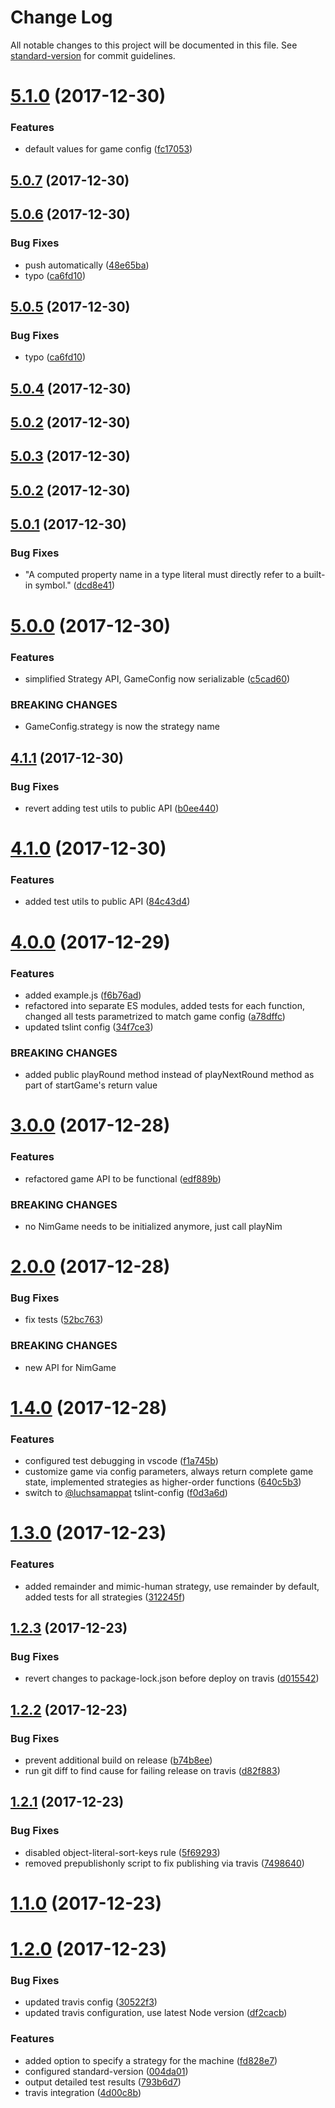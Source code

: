 # Change Log

All notable changes to this project will be documented in this file. See [standard-version](https://github.com/conventional-changelog/standard-version) for commit guidelines.

<a name="5.1.0"></a>
# [5.1.0](https://github.com/luchsamapparat/nim/compare/v5.0.7...v5.1.0) (2017-12-30)


### Features

* default values for game config ([fc17053](https://github.com/luchsamapparat/nim/commit/fc17053))



<a name="5.0.7"></a>
## [5.0.7](https://github.com/luchsamapparat/nim/compare/v5.0.6...v5.0.7) (2017-12-30)



<a name="5.0.6"></a>
## [5.0.6](https://github.com/luchsamapparat/nim/compare/v5.0.4...v5.0.6) (2017-12-30)


### Bug Fixes

* push automatically ([48e65ba](https://github.com/luchsamapparat/nim/commit/48e65ba))
* typo ([ca6fd10](https://github.com/luchsamapparat/nim/commit/ca6fd10))



<a name="5.0.5"></a>
## [5.0.5](https://github.com/luchsamapparat/nim/compare/v5.0.4...v5.0.5) (2017-12-30)


### Bug Fixes

* typo ([ca6fd10](https://github.com/luchsamapparat/nim/commit/ca6fd10))



<a name="5.0.4"></a>
## [5.0.4](https://github.com/luchsamapparat/nim/compare/v5.0.3...v5.0.4) (2017-12-30)



<a name="5.0.2"></a>
## [5.0.2](https://github.com/luchsamapparat/nim/compare/v5.0.3...v5.0.2) (2017-12-30)



<a name="5.0.3"></a>
## [5.0.3](https://github.com/luchsamapparat/nim/compare/v5.0.2...v5.0.3) (2017-12-30)



<a name="5.0.2"></a>
## [5.0.2](https://github.com/luchsamapparat/nim/compare/v5.0.1...v5.0.2) (2017-12-30)



<a name="5.0.1"></a>
## [5.0.1](https://github.com/luchsamapparat/nim/compare/v5.0.0...v5.0.1) (2017-12-30)


### Bug Fixes

* "A computed property name in a type literal must directly refer to a built-in symbol." ([dcd8e41](https://github.com/luchsamapparat/nim/commit/dcd8e41))



<a name="5.0.0"></a>
# [5.0.0](https://github.com/luchsamapparat/nim/compare/v4.1.1...v5.0.0) (2017-12-30)


### Features

* simplified Strategy API, GameConfig now serializable ([c5cad60](https://github.com/luchsamapparat/nim/commit/c5cad60))


### BREAKING CHANGES

* GameConfig.strategy is now the strategy name



<a name="4.1.1"></a>
## [4.1.1](https://github.com/luchsamapparat/nim/compare/v4.1.0...v4.1.1) (2017-12-30)


### Bug Fixes

* revert adding test utils to public API ([b0ee440](https://github.com/luchsamapparat/nim/commit/b0ee440))



<a name="4.1.0"></a>
# [4.1.0](https://github.com/luchsamapparat/nim/compare/v4.0.0...v4.1.0) (2017-12-30)


### Features

* added test utils to public API ([84c43d4](https://github.com/luchsamapparat/nim/commit/84c43d4))



<a name="4.0.0"></a>
# [4.0.0](https://github.com/luchsamapparat/nim/compare/v3.0.0...v4.0.0) (2017-12-29)


### Features

* added example.js ([f6b76ad](https://github.com/luchsamapparat/nim/commit/f6b76ad))
* refactored into separate ES modules, added tests for each function, changed all tests parametrized to match game config ([a78dffc](https://github.com/luchsamapparat/nim/commit/a78dffc))
* updated tslint config ([34f7ce3](https://github.com/luchsamapparat/nim/commit/34f7ce3))


### BREAKING CHANGES

* added public playRound method instead of playNextRound method as part of startGame's return value



<a name="3.0.0"></a>
# [3.0.0](https://github.com/luchsamapparat/nim/compare/v2.0.0...v3.0.0) (2017-12-28)


### Features

* refactored game API to be functional ([edf889b](https://github.com/luchsamapparat/nim/commit/edf889b))


### BREAKING CHANGES

* no NimGame needs to be initialized anymore, just call playNim



<a name="2.0.0"></a>
# [2.0.0](https://github.com/luchsamapparat/nim/compare/v1.4.0...v2.0.0) (2017-12-28)


### Bug Fixes

* fix tests ([52bc763](https://github.com/luchsamapparat/nim/commit/52bc763))


### BREAKING CHANGES

* new API for NimGame



<a name="1.4.0"></a>
# [1.4.0](https://github.com/luchsamapparat/nim/compare/v1.3.0...v1.4.0) (2017-12-28)


### Features

* configured test debugging in vscode ([f1a745b](https://github.com/luchsamapparat/nim/commit/f1a745b))
* customize game via config parameters, always return complete game state, implemented strategies as higher-order functions ([640c5b3](https://github.com/luchsamapparat/nim/commit/640c5b3))
* switch to [@luchsamappat](https://github.com/luchsamappat) tslint-config ([f0d3a6d](https://github.com/luchsamapparat/nim/commit/f0d3a6d))



<a name="1.3.0"></a>
# [1.3.0](https://github.com/luchsamapparat/nim/compare/v1.2.3...v1.3.0) (2017-12-23)


### Features

* added remainder and mimic-human strategy, use remainder by default, added tests for all strategies ([312245f](https://github.com/luchsamapparat/nim/commit/312245f))



<a name="1.2.3"></a>
## [1.2.3](https://github.com/luchsamapparat/nim/compare/v1.2.2...v1.2.3) (2017-12-23)


### Bug Fixes

* revert changes to package-lock.json before deploy on travis ([d015542](https://github.com/luchsamapparat/nim/commit/d015542))



<a name="1.2.2"></a>
## [1.2.2](https://github.com/luchsamapparat/nim/compare/v1.2.1...v1.2.2) (2017-12-23)


### Bug Fixes

* prevent additional build on release ([b74b8ee](https://github.com/luchsamapparat/nim/commit/b74b8ee))
* run git diff to find cause for failing release on travis ([d82f883](https://github.com/luchsamapparat/nim/commit/d82f883))



<a name="1.2.1"></a>
## [1.2.1](https://github.com/luchsamapparat/nim/compare/v1.2.0...v1.2.1) (2017-12-23)


### Bug Fixes

* disabled object-literal-sort-keys rule ([5f69293](https://github.com/luchsamapparat/nim/commit/5f69293))
* removed prepublishonly script to fix publishing via travis ([7498640](https://github.com/luchsamapparat/nim/commit/7498640))



<a name="1.1.0"></a>
# [1.1.0](https://github.com/luchsamapparat/nim/compare/v1.0.0...v1.1.0) (2017-12-23)



<a name="1.2.0"></a>
# [1.2.0](https://github.com/luchsamapparat/nim/compare/v1.0.0...v1.2.0) (2017-12-23)


### Bug Fixes

* updated travis config ([30522f3](https://github.com/luchsamapparat/nim/commit/30522f3))
* updated travis configuration, use latest Node version ([df2cacb](https://github.com/luchsamapparat/nim/commit/df2cacb))


### Features

* added option to specify a strategy for the machine ([fd828e7](https://github.com/luchsamapparat/nim/commit/fd828e7))
* configured standard-version ([004da01](https://github.com/luchsamapparat/nim/commit/004da01))
* output detailed test results ([793b6d7](https://github.com/luchsamapparat/nim/commit/793b6d7))
* travis integration ([4d00c8b](https://github.com/luchsamapparat/nim/commit/4d00c8b))

